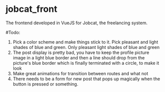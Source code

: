 # jobcat_front
The frontend developed in VueJS for Jobcat, the freelancing system.

#Todo:

1. Pick a color scheme and make things stick to it. Pick pleasant and light shades of blue and green. Only pleasant light shades of blue and green
2. The post display is pretty bad, you have to keep the profile picture image in a light blue border and then a line should drop from the picture's blue border which is finally terminated with a circle, to make it look 
3. Make great animations for transition between routes and what not
4. There needs to be a form for new post that pops up magically when the button is pressed or something.